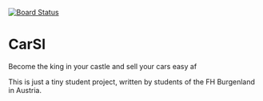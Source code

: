 [![Board Status](https://dev.azure.com/CarSL/c6e2a571-a44c-439b-b23f-eb3505f45a56/bc05dcc0-5435-4795-aff8-1acaeb77b7f4/_apis/work/boardbadge/c77a63dc-0325-464e-ab3a-91725c133b67)](https://dev.azure.com/CarSL/c6e2a571-a44c-439b-b23f-eb3505f45a56/_boards/board/t/bc05dcc0-5435-4795-aff8-1acaeb77b7f4/Microsoft.RequirementCategory)
# CarSl
Become the king in your castle and sell your cars easy af


This is just a tiny student project, written by students of the FH Burgenland in Austria.
